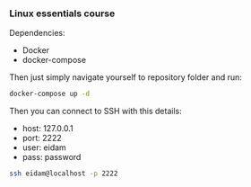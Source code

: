 ### Linux essentials course

Dependencies:
- Docker
- docker-compose


Then just simply navigate yourself to repository folder and run:
```bash
docker-compose up -d
```


Then you can connect to SSH with this details:
- host: 127.0.0.1
- port: 2222
- user: eidam
- pass: password

```bash
ssh eidam@localhost -p 2222
```
